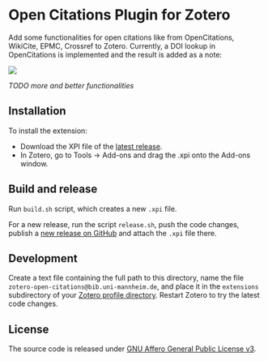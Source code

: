 # Open Citations Plugin for Zotero

Add some functionalities for open citations like from OpenCitations, WikiCite, EPMC, Crossref to Zotero. Currently, a DOI lookup in OpenCitations is implemented and the result is added as a note:

![](https://i.imgur.com/lnfUSKR.gif)

*TODO more and better functionalities*


## Installation

To install the extension:

* Download the XPI file of the [latest release](https://github.com/zuphilip/zotero-open-citations/releases).
* In Zotero, go to Tools → Add-ons and drag the .xpi onto the Add-ons window.


## Build and release

Run `build.sh` script, which creates a new `.xpi` file.

For a new release, run the script `release.sh`, push the code changes, publish a [new release on GitHub](https://github.com/zuphilip/zotero-open-citations/releases/new) and attach the `.xpi` file there.


## Development

Create a text file containing the full path to this directory,
name the file `zotero-open-citations@bib.uni-mannheim.de`, and place it in the `extensions`
subdirectory of your [Zotero profile directory](https://www.zotero.org/support/kb/profile_directory).
Restart Zotero to try the latest code changes.


## License

The source code is released under [GNU Affero General Public License v3](LICENSE).
